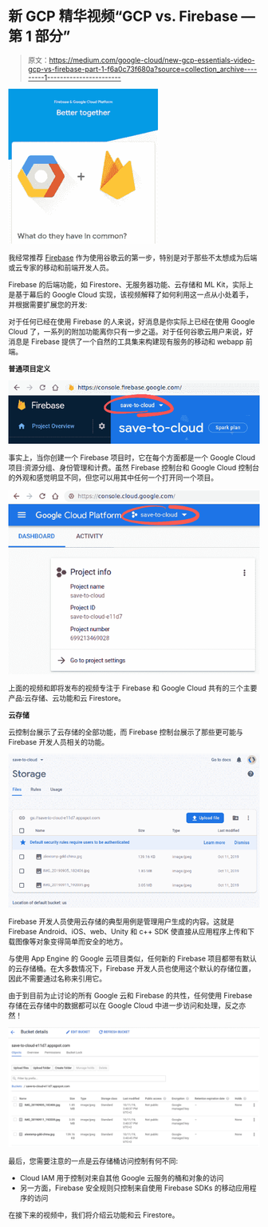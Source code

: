 # 新 GCP 精华视频“GCP vs. Firebase —第 1 部分”

> 原文：<https://medium.com/google-cloud/new-gcp-essentials-video-gcp-vs-firebase-part-1-f6a0c73f680a?source=collection_archive---------1----------------------->

![](img/123e5a737982db95bdc7a24c538780d7.png)

我经常推荐 [Firebase](http://firebase.google.com) 作为使用谷歌云的第一步，特别是对于那些不太想成为后端或云专家的移动和前端开发人员。

Firebase 的后端功能，如 Firestore、无服务器功能、云存储和 ML Kit，实际上是基于幕后的 Google Cloud 实现，该视频解释了如何利用这一点从小处着手，并根据需要扩展您的开发:

对于任何已经在使用 Firebase 的人来说，好消息是你实际上已经在使用 Google Cloud 了，一系列的附加功能离你只有一步之遥。对于任何谷歌云用户来说，好消息是 Firebase 提供了一个自然的工具集来构建现有服务的移动和 webapp 前端。

**普通项目定义**

![](img/97076e1924c5347badb2b1e1e1950350.png)

事实上，当你创建一个 Firebase 项目时，它在每个方面都是一个 Google Cloud 项目:资源分组、身份管理和计费。虽然 Firebase 控制台和 Google Cloud 控制台的外观和感觉明显不同，但您可以用其中任何一个打开同一个项目。

![](img/b1c8310134062e497027cc28d3f7ff40.png)

上面的视频和即将发布的视频专注于 Firebase 和 Google Cloud 共有的三个主要产品:云存储、云功能和云 Firestore。

**云存储**

云控制台展示了云存储的全部功能，而 Firebase 控制台展示了那些更可能与 Firebase 开发人员相关的功能。

![](img/688702e061dc6aa0915ff90f93740081.png)

Firebase 开发人员使用云存储的典型用例是管理用户生成的内容。这就是 Firebase Android、iOS、web、Unity 和 c++ SDK 使直接从应用程序上传和下载图像等对象变得简单而安全的地方。

与使用 App Engine 的 Google 云项目类似，任何新的 Firebase 项目都带有默认的云存储桶。在大多数情况下，Firebase 开发人员也使用这个默认的存储位置，因此不需要通过名称来引用它。

由于到目前为止讨论的所有 Google 云和 Firebase 的共性，任何使用 Firebase 存储在云存储中的数据都可以在 Google Cloud 中进一步访问和处理，反之亦然！

![](img/100d8a6e58dcb839748ae0313947248e.png)

最后，您需要注意的一点是云存储桶访问控制有何不同:

*   Cloud IAM 用于控制对来自其他 Google 云服务的桶和对象的访问
*   另一方面，Firebase 安全规则只控制来自使用 Firebase SDKs 的移动应用程序的访问

在接下来的视频中，我们将介绍云功能和云 Firestore。